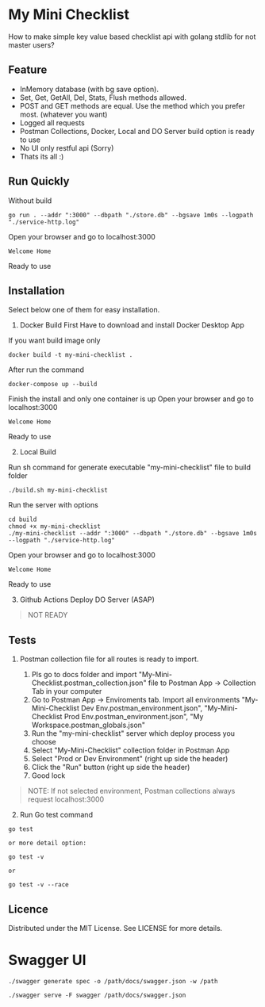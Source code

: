 # My Mini Checklist
How to make simple key value based checklist api with golang stdlib for not master users?

## Feature
- InMemory database (with bg save option).
- Set, Get, GetAll, Del, Stats, Flush methods allowed.
- POST and GET methods are equal. Use the method which you prefer most. (whatever you want)
- Logged all requests
- Postman Collections, Docker, Local and DO Server build option is ready to use
- No UI only restful api (Sorry)
- Thats its all :)

## Run Quickly

Without build

```
go run . --addr ":3000" --dbpath "./store.db" --bgsave 1m0s --logpath "./service-http.log"
```

Open your browser and go to localhost:3000
```
Welcome Home
```

Ready to use

## Installation

Select below one of them for easy installation.

1. Docker Build
First Have to download and install Docker Desktop App

If you want build image only
```
docker build -t my-mini-checklist .
```

After run the command
```
docker-compose up --build
```

Finish the install and only one container is up
Open your browser and go to localhost:3000
```
Welcome Home
```

Ready to use

2. Local Build

Run sh command for generate executable "my-mini-checklist" file to build folder
```
./build.sh my-mini-checklist
```

Run the server with options
```
cd build
chmod +x my-mini-checklist
./my-mini-checklist --addr ":3000" --dbpath "./store.db" --bgsave 1m0s --logpath "./service-http.log"
```

Open your browser and go to localhost:3000
```
Welcome Home
```

Ready to use

3. Github Actions Deploy DO Server (ASAP)

> NOT READY

## Tests

1. Postman collection file for all routes is ready to import. 

    1. Pls go to docs folder and import "My-Mini-Checklist.postman_collection.json" file to Postman App -> Collection Tab in your computer
    2. Go to Postman App -> Enviroments tab. Import all environments "My-Mini-Checklist Dev Env.postman_environment.json", "My-Mini-Checklist Prod Env.postman_environment.json", "My Workspace.postman_globals.json" 
    3. Run the "my-mini-checklist" server which deploy process you choose
    4. Select "My-Mini-Checklist" collection folder in Postman App
    5. Select "Prod or Dev Environment" (right up side the header)
    6. Click the "Run" button (right up side the header)
    7. Good lock

> NOTE: If not selected environment, Postman collections always request localhost:3000

2. Run Go test command


```
go test 

or more detail option:

go test -v

or 

go test -v --race
```

## Licence
Distributed under the MIT License. See LICENSE for more details.


# Swagger UI

```
./swagger generate spec -o /path/docs/swagger.json -w /path
```

```
./swagger serve -F swagger /path/docs/swagger.json 
```